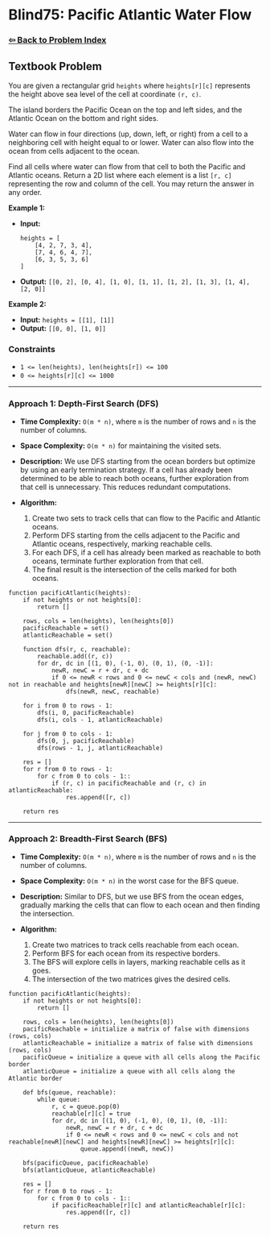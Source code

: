 # Blind75: Pacific Atlantic Water Flow

### [⇦ Back to Problem Index](../../index.md)

## Textbook Problem

You are given a rectangular grid `heights` where `heights[r][c]` represents the height above sea level of the cell at coordinate `(r, c)`.

The island borders the Pacific Ocean on the top and left sides, and the Atlantic Ocean on the bottom and right sides.

Water can flow in four directions (up, down, left, or right) from a cell to a neighboring cell with height equal to or lower. Water can also flow into the ocean from cells adjacent to the ocean.

Find all cells where water can flow from that cell to both the Pacific and Atlantic oceans. Return a 2D list where each element is a list `[r, c]` representing the row and column of the cell. You may return the answer in any order.

**Example 1:**

-   **Input:**
    ```
    heights = [
        [4, 2, 7, 3, 4],
        [7, 4, 6, 4, 7],
        [6, 3, 5, 3, 6]
    ]
    ```
-   **Output:** `[[0, 2], [0, 4], [1, 0], [1, 1], [1, 2], [1, 3], [1, 4], [2, 0]]`

**Example 2:**

-   **Input:** `heights = [[1], [1]]`
-   **Output:** `[[0, 0], [1, 0]]`

### Constraints

-   `1 <= len(heights), len(heights[r]) <= 100`
-   `0 <= heights[r][c] <= 1000`

---

### Approach 1: Depth-First Search (DFS)

-   **Time Complexity:** `O(m * n)`, where `m` is the number of rows and `n` is the number of columns.
-   **Space Complexity:** `O(m * n)` for maintaining the visited sets.
-   **Description:** We use DFS starting from the ocean borders but optimize by using an early termination strategy. If a cell has already been determined to be able to reach both oceans, further exploration from that cell is unnecessary. This reduces redundant computations.
-   **Algorithm:**

    1. Create two sets to track cells that can flow to the Pacific and Atlantic oceans.
    2. Perform DFS starting from the cells adjacent to the Pacific and Atlantic oceans, respectively, marking reachable cells.
    3. For each DFS, if a cell has already been marked as reachable to both oceans, terminate further exploration from that cell.
    4. The final result is the intersection of the cells marked for both oceans.

```pseudo
function pacificAtlantic(heights):
	if not heights or not heights[0]:
		return []

	rows, cols = len(heights), len(heights[0])
	pacificReachable = set()
	atlanticReachable = set()

	function dfs(r, c, reachable):
		reachable.add((r, c))
		for dr, dc in [(1, 0), (-1, 0), (0, 1), (0, -1)]:
			newR, newC = r + dr, c + dc
			if 0 <= newR < rows and 0 <= newC < cols and (newR, newC) not in reachable and heights[newR][newC] >= heights[r][c]:
				dfs(newR, newC, reachable)

	for i from 0 to rows - 1:
		dfs(i, 0, pacificReachable)
		dfs(i, cols - 1, atlanticReachable)

	for j from 0 to cols - 1:
		dfs(0, j, pacificReachable)
		dfs(rows - 1, j, atlanticReachable)

	res = []
	for r from 0 to rows - 1:
		for c from 0 to cols - 1::
			if (r, c) in pacificReachable and (r, c) in atlanticReachable:
				res.append([r, c])

	return res
```

---

### Approach 2: Breadth-First Search (BFS)

-   **Time Complexity:** `O(m * n)`, where `m` is the number of rows and `n` is the number of columns.
-   **Space Complexity:** `O(m * n)` in the worst case for the BFS queue.
-   **Description:** Similar to DFS, but we use BFS from the ocean edges, gradually marking the cells that can flow to each ocean and then finding the intersection.
-   **Algorithm:**

    1. Create two matrices to track cells reachable from each ocean.
    2. Perform BFS for each ocean from its respective borders.
    3. The BFS will explore cells in layers, marking reachable cells as it goes.
    4. The intersection of the two matrices gives the desired cells.

```pseudo
function pacificAtlantic(heights):
	if not heights or not heights[0]:
		return []

	rows, cols = len(heights), len(heights[0])
	pacificReachable = initialize a matrix of false with dimensions (rows, cols)
	atlanticReachable = initialize a matrix of false with dimensions (rows, cols)
	pacificQueue = initialize a queue with all cells along the Pacific border
	atlanticQueue = initialize a queue with all cells along the Atlantic border

	def bfs(queue, reachable):
		while queue:
			r, c = queue.pop(0)
			reachable[r][c] = true
			for dr, dc in [(1, 0), (-1, 0), (0, 1), (0, -1)]:
				newR, newC = r + dr, c + dc
				if 0 <= newR < rows and 0 <= newC < cols and not reachable[newR][newC] and heights[newR][newC] >= heights[r][c]:
					queue.append((newR, newC))

	bfs(pacificQueue, pacificReachable)
	bfs(atlanticQueue, atlanticReachable)

	res = []
	for r from 0 to rows - 1:
		for c from 0 to cols - 1::
			if pacificReachable[r][c] and atlanticReachable[r][c]:
				res.append([r, c])

	return res
```
